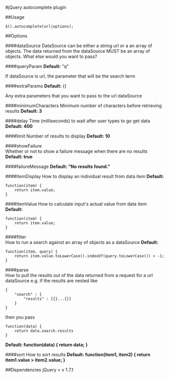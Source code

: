 #jQuery autocomplete plugin

##Usage

	$().autocomplete(url|options);

##Options

####dataSource
DataSource can be either a string url or a an array of objects.
The data returned from the dataSource MUST be an array of objects.
What else would you want to pass?
            
####queryParam
**Default:** "q"

If dataSource is url, the parameter that will be the search term 



####extraParams
**Default:** {}

Any extra parameters that you want to pass to the url dataSource

####minimumCharacters
Minimum number of characters before retrieving results
**Default: 3**
            
####delay
Time (milliseconds) to wait after user types to go get data
**Default: 400**
            
####limit
Number of results to display
**Default: 10**

####showFailure       
Whether or not to show a failure message when there are no results
**Default: true**
            
####failureMessage
**Default: "No results found."**
            
####itemDisplay
How to display an individual result from data item
**Default:**

	function(item) {
		return item.value;
	}
            
####itemValue
How to calculate input's actual value from data item
**Default:**

	function(item) {
		return item.value;
	}
         
####filter   
How to run a search against an array of objects as a dataSource
**Default:**

	function(item, query) {
		return item.value.toLowerCase().indexOf(query.toLowerCase()) > -1;
	}
         
####parse   
How to pull the results out of the data returned from a request for a url dataSource
e.g. if the results are nested like 

	{
		"search" : {
			"results" : [{}...{}]
		}
	}

then you pass

	function(data) {
		return data.search.results
	}

**Default: function(data) { return data; }**
            
####sort
How to sort results
**Default: function(item1, item2) { return item1.value > item2.value; }**

##Dependencies
jQuery > v 1.7.1
